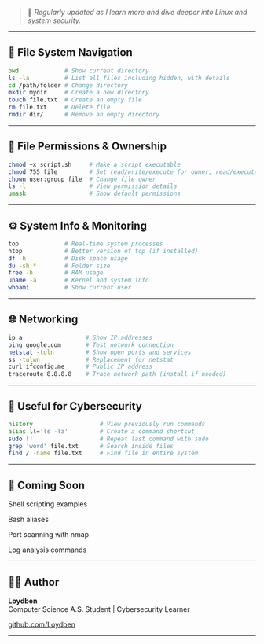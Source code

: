 > 📘 *Regularly updated as I learn more and dive deeper into Linux and system security.*

---

## 🧱 File System Navigation

```bash
pwd             # Show current directory
ls -la          # List all files including hidden, with details
cd /path/folder # Change directory
mkdir mydir     # Create a new directory
touch file.txt  # Create an empty file
rm file.txt     # Delete file
rmdir dir/      # Remove an empty directory
```

---

## 🔐 File Permissions & Ownership

```bash
chmod +x script.sh     # Make a script executable
chmod 755 file         # Set read/write/execute for owner, read/execute for group/others
chown user:group file  # Change file owner
ls -l                  # View permission details
umask                  # Show default permissions
```

---

## ⚙️ System Info & Monitoring

```bash
top             # Real-time system processes
htop            # Better version of top (if installed)
df -h           # Disk space usage
du -sh *        # Folder size
free -h         # RAM usage
uname -a        # Kernel and system info
whoami          # Show current user
```

---

## 🌐 Networking

```bash
ip a                  # Show IP addresses
ping google.com       # Test network connection
netstat -tuln         # Show open ports and services
ss -tulwn             # Replacement for netstat
curl ifconfig.me      # Public IP address
traceroute 8.8.8.8    # Trace network path (install if needed)
```

---

## 🧪 Useful for Cybersecurity

```bash
history                   # View previously run commands
alias ll='ls -la'         # Create a command shortcut
sudo !!                   # Repeat last command with sudo
grep 'word' file.txt      # Search inside files
find / -name file.txt     # Find file in entire system
```

---

## 📌 Coming Soon

Shell scripting examples

Bash aliases

Port scanning with nmap

Log analysis commands



---

## 🧑‍💻 Author

**Loydben**  
Computer Science A.S. Student | Cybersecurity Learner  

[github.com/Loydben](https://github.com/Loydben)

---
